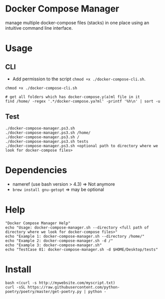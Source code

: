 # Docker Compose Manager

manage multiple docker-compose files (stacks) in one place using an intuitive command line interface.

# Usage

## CLI

- Add permission to the script `chmod +x ./docker-compose-cli.sh`.

```shell
chmod +x ./docker-compose-cli.sh

# get all folders which has docker-compose.y(a)ml file in it
find /home/ -regex '.*/docker-compose.ya?ml' -printf '%h\n' | sort -u
```

## Test

```
./docker-compose-manager.ps3.sh
./docker-compose-manager.ps3.sh /home/
./docker-compose-manager.ps3.sh /
./docker-compose-manager.ps3.sh tests
./docker-compose-manager.ps3.sh <optional path to directory where we look for docker-compose files>
```

# Dependencies

- nameref (use bash version > 4.3) => Not anymore
- ```brew install gnu-getopt``` => may be optional

# Help

```
"Docker Compose Manager Help"
echo "Usage: docker-compose-manager.sh --directory <full path of directory where we look for docker-compose files>"
echo "Example 1: docker-compose-manager.sh --directory /home/"
echo "Example 2: docker-compose-manager.sh -d /"
echo "Example 3: docker-compose-manager.sh"
echo "TestCase 01: docker-compose-manager.sh -d $HOME/Desktop/tests"
```

# Install

```
bash <(curl -s http://mywebsite.com/myscript.txt)
curl -sSL https://raw.githubusercontent.com/python-poetry/poetry/master/get-poetry.py | python -

```